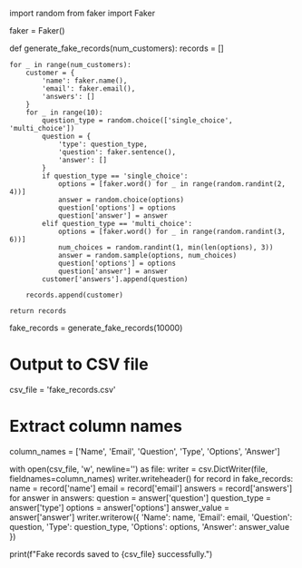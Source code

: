 import random
from faker import Faker

faker = Faker()

def generate_fake_records(num_customers):
    records = []

    for _ in range(num_customers):
        customer = {
            'name': faker.name(),
            'email': faker.email(),
            'answers': []
        }
        for _ in range(10):
            question_type = random.choice(['single_choice', 'multi_choice'])
            question = {
                'type': question_type,
                'question': faker.sentence(),
                'answer': []
            }
            if question_type == 'single_choice':
                options = [faker.word() for _ in range(random.randint(2, 4))]
                answer = random.choice(options)
                question['options'] = options
                question['answer'] = answer
            elif question_type == 'multi_choice':
                options = [faker.word() for _ in range(random.randint(3, 6))]
                num_choices = random.randint(1, min(len(options), 3))
                answer = random.sample(options, num_choices)
                question['options'] = options
                question['answer'] = answer
            customer['answers'].append(question)
        
        records.append(customer)
    
    return records

fake_records = generate_fake_records(10000)

# Output to CSV file
csv_file = 'fake_records.csv'

# Extract column names
column_names = ['Name', 'Email', 'Question', 'Type', 'Options', 'Answer']

with open(csv_file, 'w', newline='') as file:
    writer = csv.DictWriter(file, fieldnames=column_names)
    writer.writeheader()
    for record in fake_records:
        name = record['name']
        email = record['email']
        answers = record['answers']
        for answer in answers:
            question = answer['question']
            question_type = answer['type']
            options = answer['options']
            answer_value = answer['answer']
            writer.writerow({
                'Name': name,
                'Email': email,
                'Question': question,
                'Type': question_type,
                'Options': options,
                'Answer': answer_value
            })

print(f"Fake records saved to {csv_file} successfully.")
